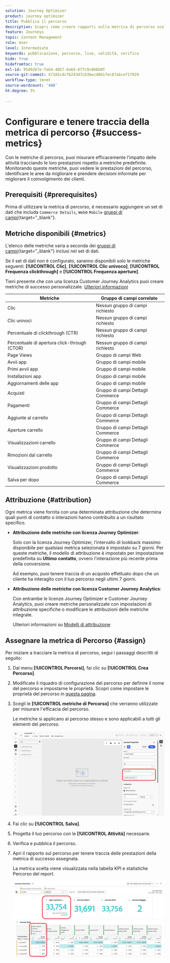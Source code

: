 ```yaml
---
solution: Journey Optimizer
product: journey optimizer
title: Pubblica il percorso
description: Scopri come creare rapporti sulla metrica di percorso scelta
feature: Journeys
topic: Content Management
role: User
level: Intermediate
keywords: pubblicazione, percorso, live, validità, verifica
hide: true
hidefromtoc: true
exl-id: 95d0267e-fab4-4057-8ab5-6f7c9c866b0f
source-git-commit: 47185cdcfb243d7cb3becd861fec87abcef1f929
workflow-type: tm+mt
source-wordcount: '488'
ht-degree: 5%

---
```


# Configurare e tenere traccia della metrica di percorso {#success-metrics}

Con le metriche di percorso, puoi misurare efficacemente l’impatto delle attività tracciando le loro prestazioni rispetto a metriche predefinite.
Monitorando queste metriche, puoi vedere le prestazioni del percorso, identificare le aree da migliorare e prendere decisioni informate per migliorare il coinvolgimento dei clienti.

## Prerequisiti {#prerequisites}

Prima di utilizzare la metrica di percorso, è necessario aggiungere un set di dati che includa `Commerce Details`, `Web`e `Mobile` [gruppi di campi](https://experienceleague.adobe.com/docs/experience-platform/xdm/tutorials/create-schema-ui.html?lang=it#field-group){target="_blank"}.

## Metriche disponibili {#metrics}

L&#39;elenco delle metriche varia a seconda dei [gruppi di campi](https://experienceleague.adobe.com/docs/experience-platform/xdm/tutorials/create-schema-ui.html?lang=it#field-group){target="_blank"} inclusi nel set di dati.

Se il set di dati non è configurato, saranno disponibili solo le metriche seguenti: **[!UICONTROL Clic]**, **[!UICONTROL Clic univoco]**, **[!UICONTROL Frequenza clickthrough]** e **[!UICONTROL Frequenza aperture]**.

Tieni presente che con una licenza Customer Journey Analytics puoi creare metriche di successo personalizzate. [Ulteriori informazioni](https://experienceleague.adobe.com/en/docs/analytics-platform/using/cja-components/cja-calcmetrics/cm-workflow/participation-metric)


| Metriche | Gruppo di campi correlato |
|-|-|
| Clic | Nessun gruppo di campi richiesto |
| Clic univoci | Nessun gruppo di campi richiesto |
| Percentuale di clickthrough (CTR) | Nessun gruppo di campi richiesto |
| Percentuale di apertura click-through (CTOR) | Nessun gruppo di campi richiesto |
| Page Views | Gruppo di campi Web |
| Avvii app | Gruppo di campi mobile |
| Primi avvii app | Gruppo di campi mobile |
| Installazioni app | Gruppo di campi mobile |
| Aggiornamenti delle app | Gruppo di campi mobile |
| Acquisti | Gruppo di campi Dettagli Commerce |
| Pagamenti | Gruppo di campi Dettagli Commerce |
| Aggiunte al carrello | Gruppo di campi Dettagli Commerce |
| Aperture carrello | Gruppo di campi Dettagli Commerce |
| Visualizzazioni carrello | Gruppo di campi Dettagli Commerce |
| Rimozioni dal carrello | Gruppo di campi Dettagli Commerce |
| Visualizzazioni prodotto | Gruppo di campi Dettagli Commerce |
| Salva per dopo | Gruppo di campi Dettagli Commerce |

## Attribuzione {#attribution}

Ogni metrica viene fornita con una determinata attribuzione che determina quali punti di contatto o interazioni hanno contribuito a un risultato specifico.

* **Attribuzione delle metriche con licenza Journey Optimizer**:

  Solo con la licenza Journey Optimizer, l’intervallo di lookback massimo disponibile per qualsiasi metrica selezionata è impostato su 7 giorni. Per queste metriche, il modello di attribuzione è impostato per impostazione predefinita su **Ultimo contatto**, ovvero l&#39;interazione più recente prima della conversione.

  Ad esempio, puoi tenere traccia di un acquisto effettuato dopo che un cliente ha interagito con il tuo percorso negli ultimi 7 giorni.

* **Attribuzione delle metriche con licenza Customer Journey Analytics**:

  Con entrambe le licenze Journey Optimizer e Customer Journey Analytics, puoi creare metriche personalizzate con impostazioni di attribuzione specifiche o modificare le attribuzioni delle metriche integrate.

  Ulteriori informazioni su [Modelli di attribuzione](https://experienceleague.adobe.com/en/docs/analytics-platform/using/cja-dataviews/component-settings/attribution#attribution-models)

## Assegnare la metrica di Percorso {#assign}

Per iniziare a tracciare la metrica di percorso, segui i passaggi descritti di seguito:

1. Dal menu **[!UICONTROL Percorsi]**, fai clic su **[!UICONTROL Crea Percorso]**.

1. Modificate il riquadro di configurazione del percorso per definire il nome del percorso e impostarne le proprietà. Scopri come impostare le proprietà del percorso in [questa pagina](../building-journeys/journey-properties.md).

1. Scegli le **[!UICONTROL metriche di Percorso]** che verranno utilizzate per misurare l&#39;efficacia del percorso.

   Le metriche si applicano al percorso stesso e sono applicabili a tutti gli elementi del percorso.

   ![](assets/success_metric.png)

1. Fai clic su **[!UICONTROL Salva]**.

1. Progetta il tuo percorso con le **[!UICONTROL Attività]** necessarie.

1. Verifica e pubblica il percorso.

1. Apri il rapporto sul percorso per tenere traccia delle prestazioni della metrica di successo assegnata.

   La metrica scelta viene visualizzata nella tabella KPI e statistiche Percorso del report.

   ![](assets/success_metric_2.png)
